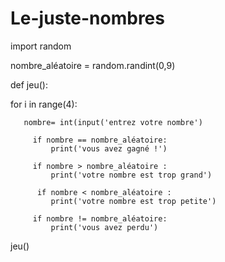 # Le-juste-nombres
import random

nombre_aléatoire = random.randint(0,9)

def jeu():
  
  for i in range(4):
  
       nombre= int(input('entrez votre nombre')
     
         if nombre == nombre_aléatoire:
             print('vous avez gagné !')

         if nombre > nombre_aléatoire :
             print('votre nombre est trop grand')
        
          if nombre < nombre_aléatoire :
             print('votre nombre est trop petite')
  
         if nombre != nombre_aléatoire:
             print('vous avez perdu')

jeu()

